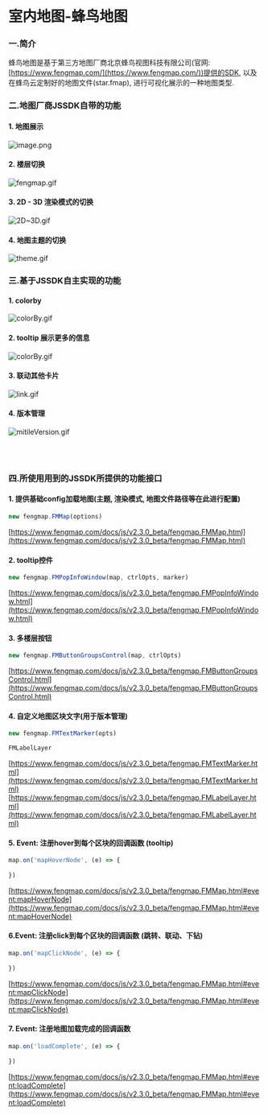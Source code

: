 # 室内地图-蜂鸟地图

<a name="cRDYT"></a>
### 一.简介
蜂鸟地图是基于第三方地图厂商北京蜂鸟视图科技有限公司(官网: [https://www.fengmap.com/](https://www.fengmap.com/))提供的SDK, 以及在蜂鸟云定制好的地图文件(star.fmap), 进行可视化展示的一种地图类型.<br />

<a name="werZo"></a>
### 二.地图厂商JSSDK自带的功能


<a name="yjjBY"></a>
#### 1. 地图展示
![image.png](https://cdn.nlark.com/yuque/0/2019/png/182173/1564975224652-45a51bf4-c148-4bb3-8a06-05b02100671c.png#align=left&display=inline&height=156&name=image.png&originHeight=311&originWidth=670&size=68023&status=done&width=335)
<a name="3OHpL"></a>
#### 2. 楼层切换
![fengmap.gif](https://cdn.nlark.com/yuque/0/2019/gif/182173/1564975479119-03950f2d-414d-459b-8d08-90d82fe39149.gif#align=left&display=inline&height=230&name=fengmap.gif&originHeight=391&originWidth=761&size=367168&status=done&width=448)

<a name="leWpX"></a>
#### 3. 2D - 3D 渲染模式的切换
![2D~3D.gif](https://cdn.nlark.com/yuque/0/2019/gif/182173/1564975557163-9a0a755e-ba01-4a89-a3ed-e4edcc2bcae3.gif#align=left&display=inline&height=211&name=2D~3D.gif&originHeight=391&originWidth=761&size=83882&status=done&width=410)

<a name="YrxIC"></a>
#### 4. 地图主题的切换
![theme.gif](https://cdn.nlark.com/yuque/0/2019/gif/182173/1564976721921-d27a72fe-269e-49fe-a056-d256d5a98d3e.gif#align=left&display=inline&height=191&name=theme.gif&originHeight=391&originWidth=750&size=284545&status=done&width=366)


<a name="CO8QI"></a>
### 三.基于JSSDK自主实现的功能
<a name="2WLF0"></a>
#### 1. colorby
![colorBy.gif](https://cdn.nlark.com/yuque/0/2019/gif/182173/1564977081882-9d613e9f-188d-497a-aa2a-7dc9fe04dee7.gif#align=left&display=inline&height=181&name=colorBy.gif&originHeight=391&originWidth=750&size=464369&status=done&width=348)
<a name="9iUuB"></a>
#### 2. tooltip 展示更多的信息
![colorBy.gif](https://cdn.nlark.com/yuque/0/2019/gif/182173/1564977081882-9d613e9f-188d-497a-aa2a-7dc9fe04dee7.gif#align=left&display=inline&height=181&name=colorBy.gif&originHeight=391&originWidth=750&size=464369&status=done&width=348)

<a name="Zhm4T"></a>
#### 3. 联动其他卡片
![link.gif](https://cdn.nlark.com/yuque/0/2019/gif/182173/1564977979400-962ed8fc-ba6c-41c1-a90e-aee3625d1f53.gif#align=left&display=inline&height=136&name=link.gif&originHeight=480&originWidth=1179&size=745931&status=done&width=333)
<a name="8AiKi"></a>
#### 4. 版本管理
![mitileVersion.gif](https://cdn.nlark.com/yuque/0/2019/gif/182173/1564977614342-bb3e42db-6da5-451c-9435-a28597b2144a.gif#align=left&display=inline&height=172&name=mitileVersion.gif&originHeight=391&originWidth=750&size=127808&status=done&width=329)


<br />
<br />

<a name="uvn8o"></a>
### 四.所使用用到的JSSDK所提供的功能接口
<a name="FOt1D"></a>
#### 1. 提供基础config加载地图(主题, 渲染模式, 地图文件路径等在此进行配置)

```javascript
new fengmap.FMMap(options)
```
[https://www.fengmap.com/docs/js/v2.3.0_beta/fengmap.FMMap.html](https://www.fengmap.com/docs/js/v2.3.0_beta/fengmap.FMMap.html)
<a name="7lnpA"></a>
#### 2. tooltip控件
```javascript
new fengmap.FMPopInfoWindow(map, ctrlOpts, marker)
```

[https://www.fengmap.com/docs/js/v2.3.0_beta/fengmap.FMPopInfoWindow.html](https://www.fengmap.com/docs/js/v2.3.0_beta/fengmap.FMPopInfoWindow.html)

<a name="FN7IA"></a>
#### 3. 多楼层按钮
```javascript
new fengmap.FMButtonGroupsControl(map, ctrlOpts)
```

[https://www.fengmap.com/docs/js/v2.3.0_beta/fengmap.FMButtonGroupsControl.html](https://www.fengmap.com/docs/js/v2.3.0_beta/fengmap.FMButtonGroupsControl.html)

<a name="6RVzm"></a>
#### 4. 自定义地图区块文字(用于版本管理)
```javascript
new fengmap.FMTextMarker(opts)

FMLabelLayer
```

[https://www.fengmap.com/docs/js/v2.3.0_beta/fengmap.FMTextMarker.html](https://www.fengmap.com/docs/js/v2.3.0_beta/fengmap.FMTextMarker.html)<br />[https://www.fengmap.com/docs/js/v2.3.0_beta/fengmap.FMLabelLayer.html](https://www.fengmap.com/docs/js/v2.3.0_beta/fengmap.FMLabelLayer.html)

<a name="9VUfz"></a>
#### 5. Event: 注册hover到每个区块的回调函数 (tooltip)
```javascript
map.on('mapHoverNode', (e) => {
	
})
```
[https://www.fengmap.com/docs/js/v2.3.0_beta/fengmap.FMMap.html#event:mapHoverNode](https://www.fengmap.com/docs/js/v2.3.0_beta/fengmap.FMMap.html#event:mapHoverNode)

<a name="nf3rn"></a>
#### 6.Event: 注册click到每个区块的回调函数 (跳转、联动、下钻)
```javascript
map.on('mapClickNode', (e) => {
	
})
```
[https://www.fengmap.com/docs/js/v2.3.0_beta/fengmap.FMMap.html#event:mapClickNode](https://www.fengmap.com/docs/js/v2.3.0_beta/fengmap.FMMap.html#event:mapClickNode)

<a name="9P5Uo"></a>
#### 7. Event: 注册地图加载完成的回调函数
```javascript
map.on('loadComplete', (e) => {
	
})
```
[https://www.fengmap.com/docs/js/v2.3.0_beta/fengmap.FMMap.html#event:loadComplete](https://www.fengmap.com/docs/js/v2.3.0_beta/fengmap.FMMap.html#event:loadComplete)

